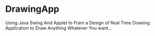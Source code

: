 # DrawingApp
Using Java Swing And Applet to Fram a Design of Real Time Drawing Application to Draw Anything Whatever You want...

